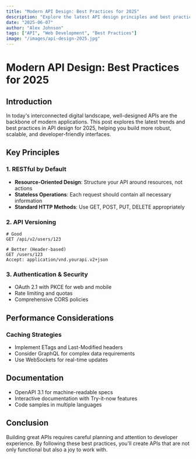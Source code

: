```yaml
---
title: "Modern API Design: Best Practices for 2025"
description: "Explore the latest API design principles and best practices for building scalable and maintainable web services in 2025."
date: "2025-06-07"
author: "Alex Johnson"
tags: ["API", "Web Development", "Best Practices"]
image: "/images/api-design-2025.jpg"
---
```


# Modern API Design: Best Practices for 2025

## Introduction
In today's interconnected digital landscape, well-designed APIs are the backbone of modern applications. This post explores the latest trends and best practices in API design for 2025, helping you build more robust, scalable, and developer-friendly interfaces.

## Key Principles

### 1. RESTful by Default
- **Resource-Oriented Design**: Structure your API around resources, not actions
- **Stateless Operations**: Each request should contain all necessary information
- **Standard HTTP Methods**: Use GET, POST, PUT, DELETE appropriately

### 2. API Versioning
```http
# Good
GET /api/v2/users/123

# Better (Header-based)
GET /users/123
Accept: application/vnd.yourapi.v2+json
```

### 3. Authentication & Security
- OAuth 2.1 with PKCE for web and mobile
- Rate limiting and quotas
- Comprehensive CORS policies

## Performance Considerations

### Caching Strategies
- Implement ETags and Last-Modified headers
- Consider GraphQL for complex data requirements
- Use WebSockets for real-time updates

## Documentation
- OpenAPI 3.1 for machine-readable specs
- Interactive documentation with Try-it-now features
- Code samples in multiple languages

## Conclusion
Building great APIs requires careful planning and attention to developer experience. By following these best practices, you'll create APIs that are not only functional but also a joy to work with.
